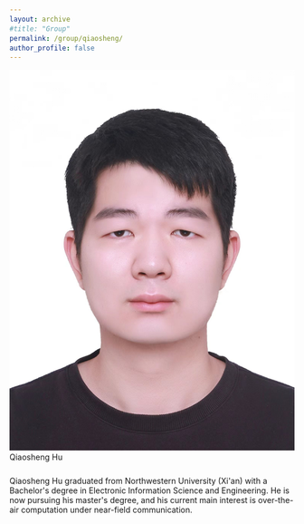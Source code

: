 ```yaml
---
layout: archive
#title: "Group"
permalink: /group/qiaosheng/
author_profile: false
---
```


<link rel="stylesheet" href="/css/customized-stylesheet.css">

<div class="content-framework">

<div class="group-member">
    <div class="member-photo"><img src="/images/huqsh.jpg"></div>
    <div class="member-info-sets">
        <div class="member-name" style="margin-bottom: 25px;">Qiaosheng Hu</div>
        <div class="member-misc">Qiaosheng Hu graduated from Northwestern University (Xi'an) with a Bachelor's degree in Electronic Information Science and Engineering. He is now pursuing his master's degree, and his current main interest is over-the-air computation under near-field communication.</div>
    </div>
</div>

</div>
